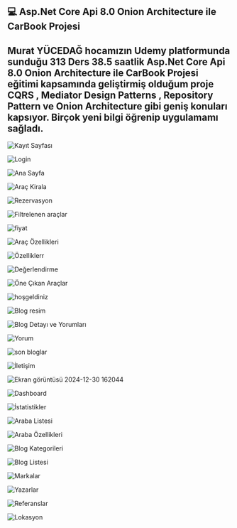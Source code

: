 💻 Asp.Net Core Api 8.0 Onion Architecture ile CarBook Projesi
---------------------------------------------------------------
Murat YÜCEDAĞ hocamızın Udemy platformunda sunduğu 313 Ders 38.5 saatlik Asp.Net Core Api 8.0 Onion Architecture ile CarBook Projesi eğitimi kapsamında geliştirmiş olduğum proje 
CQRS , Mediator Design Patterns , Repository Pattern ve Onion Architecture gibi geniş konuları kapsıyor. Birçok yeni bilgi öğrenip uygulamamı sağladı.
------------------------------------------------------------------------------------------------
![Kayıt Sayfası](https://github.com/user-attachments/assets/a9cac56c-6e4a-41fe-8f5c-40f228a28be4)

![Login](https://github.com/user-attachments/assets/328e09a1-cd50-4756-930b-fcea23c291b1)

![Ana Sayfa](https://github.com/user-attachments/assets/66f30b68-4ec1-4e98-9ec2-88e288d795bb)

![Araç Kirala](https://github.com/user-attachments/assets/52c6a3b0-e5c8-4a4a-8e17-adbde7a37b79)

![Rezervasyon](https://github.com/user-attachments/assets/048eb7c8-ee0b-4d6d-bbaf-090dc1c1d77b)

![Filtrelenen araçlar](https://github.com/user-attachments/assets/79c2c81e-646e-411f-a993-a1bff6f56246)

![fiyat](https://github.com/user-attachments/assets/baca2d39-0583-410c-b44e-f474b0ff2971)

![Araç Özellikleri](https://github.com/user-attachments/assets/fd5fc182-35a2-44a3-814d-d9cb9891801b)

![Özelliklerr](https://github.com/user-attachments/assets/69f872c9-f76f-46e0-94ae-a6754a3ca5d8)

![Değerlendirme](https://github.com/user-attachments/assets/64864db3-89dd-4979-aed9-64060fcaf7c2)

![Öne Çıkan Araçlar](https://github.com/user-attachments/assets/5560077c-5816-4fbd-9cd4-ff9898d922be)

![hoşgeldiniz](https://github.com/user-attachments/assets/fb75ea23-7452-4989-8199-fa98ba6c8fc3)

![Blog resim](https://github.com/user-attachments/assets/41e49110-8cd5-4ece-bb73-163b197e3119)

![Blog Detayı ve Yorumları](https://github.com/user-attachments/assets/77abcbf2-87aa-490b-84d1-b751e296c353)

![Yorum](https://github.com/user-attachments/assets/720fd732-098f-4145-abfb-34f743ea85f6)

![son bloglar](https://github.com/user-attachments/assets/8e4565d4-ca6f-4435-970a-51338764ee70)

![İletişim](https://github.com/user-attachments/assets/70d55a46-6d4a-40e5-8623-e9b13d08ef05)

![Ekran görüntüsü 2024-12-30 162044](https://github.com/user-attachments/assets/24f2847b-5fd3-40a3-9968-a01251c19bb8)

![Dashboard](https://github.com/user-attachments/assets/b514cf63-e68e-4f17-97d8-06880b36c003)

![İstatistikler](https://github.com/user-attachments/assets/1a05e3f3-5c64-40ae-8321-3cd89f83dca8)

![Araba Listesi](https://github.com/user-attachments/assets/f175bc46-eee7-439f-afa6-15dd0188044a)

![Araba Özellikleri](https://github.com/user-attachments/assets/5cb5be45-73c3-41a9-82d4-947e34e95c31)

![Blog Kategorileri](https://github.com/user-attachments/assets/8558288c-580a-4cbd-be10-44f90c72b04e)

![Blog Listesi](https://github.com/user-attachments/assets/3e7e7296-7595-4483-bcff-a34e5d7c4b83)

![Markalar](https://github.com/user-attachments/assets/fb3d2346-fa3d-4499-a232-f66326645089)

![Yazarlar](https://github.com/user-attachments/assets/275c7ed4-ee23-4159-a877-075128cfc18e)

![Referanslar](https://github.com/user-attachments/assets/d154c45c-2dd8-4a08-a1c0-b505b0670ea6)

![Lokasyon](https://github.com/user-attachments/assets/c7f59e92-b4ad-469a-9d3e-952c5083634e)


